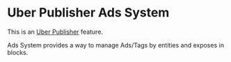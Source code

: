 # Uber Publisher Ads System

This is an [Uber Publisher](https://www.drupal.org/project/uber_publisher)
 feature.

Ads System provides a way to manage Ads/Tags by entities and exposes in blocks.
